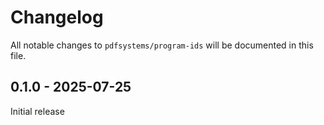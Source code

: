 # Changelog

All notable changes to `pdfsystems/program-ids` will be documented in this file.

## 0.1.0 - 2025-07-25

Initial release

